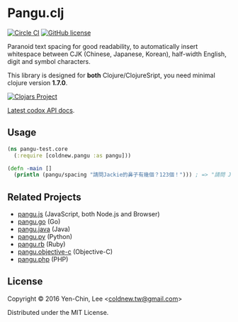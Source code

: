 # Pangu.clj
[![Circle CI](https://circleci.com/gh/coldnew/pangu.clj.svg?style=svg)](https://circleci.com/gh/coldnew/pangu.clj)
[![GitHub license](https://img.shields.io/badge/license-MIT-blue.svg)](https://raw.githubusercontent.com/coldnew/pangu.clj/master/LICENSE)


Paranoid text spacing for good readability, to automatically insert whitespace between CJK (Chinese, Japanese, Korean), half-width English, digit and symbol characters.

This library is designed for **both** Clojure/ClojureSript, you need minimal clojure version **1.7.0**.

[![Clojars Project](http://clojars.org/coldnew/pangu/latest-version.svg)](http://clojars.org/coldnew/pangu)

[Latest codox API docs](https://coldnew.github.io/pangu.clj/).

## Usage

```clojure
(ns pangu-test.core
  (:require [coldnew.pangu :as pangu]))

(defn -main []
  (println (pangu/spacing "請問Jackie的鼻子有幾個？123個！"))) ; => "請問 Jackie 的鼻子有幾個？123 個！"

```

## Related Projects

* [pangu.js](https://github.com/vinta/pangu.js) (JavaScript, both Node.js and Browser)
* [pangu.go](https://github.com/vinta/pangu) (Go)
* [pangu.java](https://github.com/vinta/pangu.java) (Java)
* [pangu.py](https://github.com/vinta/pangu.py) (Python)
* [pangu.rb](https://github.com/dlackty/pangu.rb) (Ruby)
* [pangu.objective-c](https://github.com/Cee/pangu.objective-c) (Objective-C)
* [pangu.php](https://github.com/Kunr/pangu.php) (PHP)

## License

Copyright © 2016 Yen-Chin, Lee <<coldnew.tw@gmail.com>>

Distributed under the MIT License.
